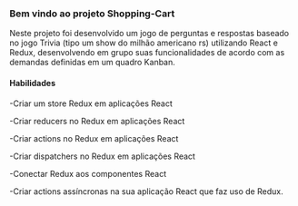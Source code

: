 <h3>Bem vindo ao projeto Shopping-Cart</h3>
Neste projeto foi desenvolvido um jogo de perguntas e respostas baseado no jogo Trivia (tipo um show do milhão americano rs) utilizando React e Redux, desenvolvendo em grupo suas funcionalidades de acordo com as demandas definidas em um quadro Kanban.

<h4>Habilidades</h4>

-Criar um store Redux em aplicações React

-Criar reducers no Redux em aplicações React

-Criar actions no Redux em aplicações React

-Criar dispatchers no Redux em aplicações React

-Conectar Redux aos componentes React

-Criar actions assíncronas na sua aplicação React que faz uso de Redux.
